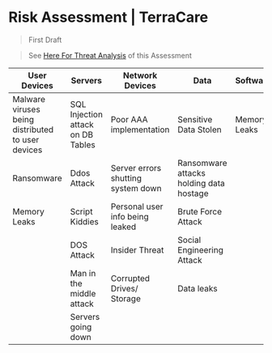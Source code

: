 # Risk Assessment | TerraCare

> First Draft

> See [Here For Threat Analysis](2-Threat-Analysis.md) of this Assessment 

<table>
    <thead>
        <tr>
            <th>User Devices</th>
            <th>Servers</th>
            <th>Network Devices</th>
            <th>Data</th>
            <th>Software</th>
        </tr>
    </thead>
    <tbody>
        <tr>
            <td>Malware viruses being distributed to user devices</td>
            <td>SQL Injection attack on DB Tables</td>
            <td>Poor AAA implementation </td>
            <td>Sensitive Data Stolen</td>
            <td>Memory Leaks</td>
        </tr>
        <tr>
            <td>Ransomware</td>
            <td>Ddos Attack</td>
            <td>Server errors shutting system down</td>
            <td>Ransomware attacks holding data hostage</td>
            <td></td>
        </tr>
        <tr>
            <td>Memory Leaks</td>
            <td>Script Kiddies</td>
            <td>Personal user info being leaked</td>
            <td>Brute Force Attack</td>
            <td></td>
        </tr>
        <tr>
            <td></td>
            <td>DOS Attack</td>
            <td>Insider Threat</td>
            <td>Social Engineering Attack</td>
            <td></td>
        </tr>
        <tr>
            <td></td>
            <td>Man in the middle attack</td>
            <td>Corrupted Drives/ Storage</td>
            <td>Data leaks</td>
            <td></td>
        </tr>
        <tr>
            <td></td>
            <td>Servers going down</td>
            <td></td>
            <td></td>
            <td></td>
        </tr>
    </tbody>
</table>